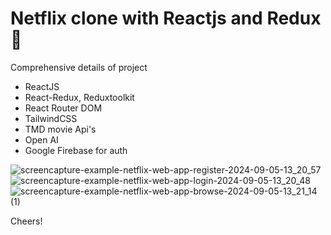 # Netflix clone with Reactjs and Redux 🚀

Comprehensive details of project

- ReactJS
- React-Redux, Reduxtoolkit
- React Router DOM
- TailwindCSS
- TMD movie Api's
- Open AI
- Google Firebase for auth


![screencapture-example-netflix-web-app-register-2024-09-05-13_20_57](https://github.com/user-attachments/assets/1226dcf1-26af-44e3-ba40-61fe7ab601ee)
![screencapture-example-netflix-web-app-login-2024-09-05-13_20_48](https://github.com/user-attachments/assets/e2a69481-a854-4344-a512-5fcff800a337)
![screencapture-example-netflix-web-app-browse-2024-09-05-13_21_14 (1)](https://github.com/user-attachments/assets/33518d21-927b-4205-8afc-03d266d303f5)

Cheers!
